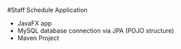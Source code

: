 #Staff Schedule Application
- JavaFX app
- MySQL database connection via JPA (POJO structure)
- Maven Project